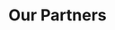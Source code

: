 ---
title: "Our Partners"
description: "Together we make all of this possible"
draft: false
bg_image: "images/featue-bg.jpg"
---